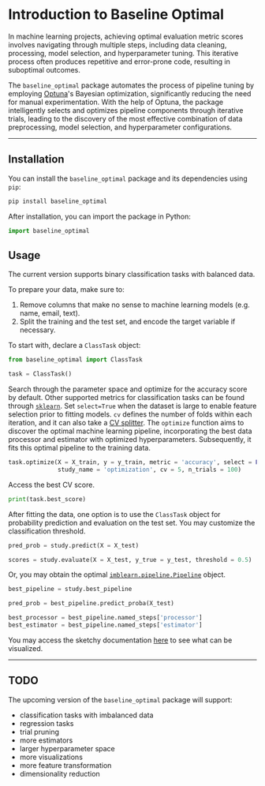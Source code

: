 # Introduction to Baseline Optimal

In machine learning projects, achieving optimal evaluation metric scores involves navigating through multiple steps, including data cleaning, processing, model selection, and hyperparameter tuning. This iterative process often produces repetitive and error-prone code, resulting in suboptimal outcomes.

The `baseline_optimal` package automates the process of pipeline tuning by employing [Optuna](https://optuna.readthedocs.io/en/stable/index.html)'s Bayesian optimization, significantly reducing the need for manual experimentation. With the help of Optuna, the package intelligently selects and optimizes pipeline components through iterative trials, leading to the discovery of the most effective combination of data preprocessing, model selection, and hyperparameter configurations.

___

## Installation

You can install the `baseline_optimal` package and its dependencies using `pip`:

```bash
pip install baseline_optimal
```

After installation, you can import the package in Python:

```python
import baseline_optimal
```

## Usage

The current version supports binary classification tasks with balanced data.

To prepare your data, make sure to:
1. Remove columns that make no sense to machine learning models (e.g. name, email, text).
2. Split the training and the test set, and encode the target variable if necessary.

To start with, declare a `ClassTask` object:

```python
from baseline_optimal import ClassTask

task = ClassTask()
```

Search through the parameter space and optimize for the accuracy score by default. Other supported metrics for classification tasks can be found through [`sklearn`](https://scikit-learn.org/stable/modules/model_evaluation.html). Set `select=True` when the dataset is large to enable feature selection prior to fitting models. `cv` defines the number of folds within each iteration, and it can also take a [CV splitter](https://scikit-learn.org/stable/modules/cross_validation.html). The `optimize` function aims to discover the optimal machine learning pipeline, incorporating the best data processor and estimator with optimized hyperparameters. Subsequently, it fits this optimal pipeline to the training data.

```python
task.optimize(X = X_train, y = y_train, metric = 'accuracy', select = False,
              study_name = 'optimization', cv = 5, n_trials = 100)
```

Access the best CV score.

```python
print(task.best_score)
```

After fitting the data, one option is to use the `ClassTask` object for probability prediction and evaluation on the test set. You may customize the classification threshold.

```python
pred_prob = study.predict(X = X_test)

scores = study.evaluate(X = X_test, y_true = y_test, threshold = 0.5)
```

Or, you may obtain the optimal [`imblearn.pipeline.Pipeline`](https://imbalanced-learn.org/stable/references/generated/imblearn.pipeline.Pipeline.html) object.

```python
best_pipeline = study.best_pipeline

pred_prob = best_pipeline.predict_proba(X_test)

best_processor = best_pipeline.named_steps['processor']
best_estimator = best_pipeline.named_steps['estimator']
```

You may access the sketchy documentation [here](https://sjwan01.github.io/baseline_optimal/) to see what can be visualized.

---

## TODO

The upcoming version of the `baseline_optimal` package will support:

- classification tasks with imbalanced data
- regression tasks
- trial pruning
- more estimators
- larger hyperparameter space
- more visualizations
- more feature transformation
- dimensionality reduction